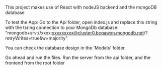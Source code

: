 This project makes use of React with nodeJS backend and the mongoDB database

To test the App:
Go to the Api folder, open index.js and replace this string with the tsring connection to your MongoDb database:
"mongodb+srv://xxxx:xxxxxxxxx@cluster0.bcqawxn.mongodb.net/?retryWrites=true&w=majority"

You can check the database design in the 'Models' folder.

Go ahead and run the files. Run the server from the api folder, and the frontend from the root folder

